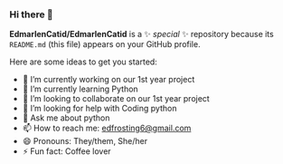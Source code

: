 ### Hi there 👋


**EdmarlenCatid/EdmarlenCatid** is a ✨ _special_ ✨ repository because its `README.md` (this file) appears on your GitHub profile.

Here are some ideas to get you started:

- 🔭 I’m currently working on our 1st year project
- 🌱 I’m currently learning Python
- 👯 I’m looking to collaborate on our 1st year project
- 🤔 I’m looking for help with Coding python
- 💬 Ask me about python
- 📫 How to reach me: edfrosting6@gmail.com
- 😄 Pronouns: They/them, She/her
- ⚡ Fun fact: Coffee lover


